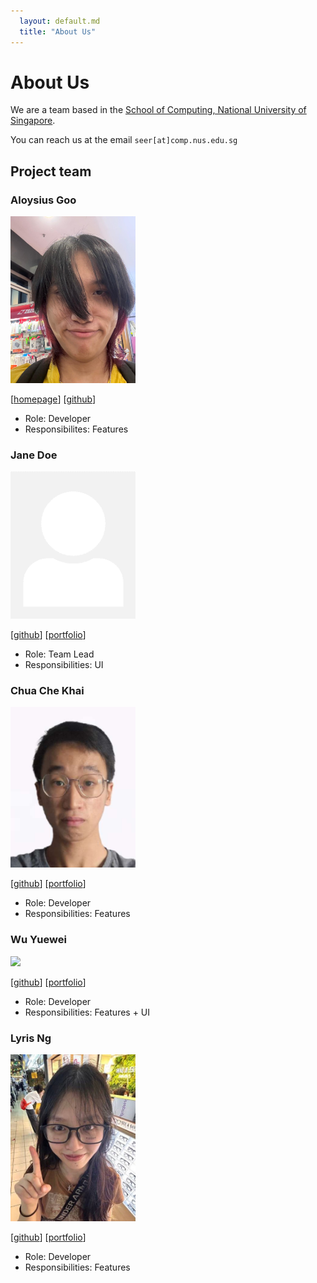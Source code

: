 ```yaml
---
  layout: default.md
  title: "About Us"
---
```


# About Us

We are a team based in the [School of Computing, National University of Singapore](http://www.comp.nus.edu.sg).

You can reach us at the email `seer[at]comp.nus.edu.sg`

## Project team

### Aloysius Goo

<img src="images/mug1wara26.png" width="200px">

[[homepage](https://aloysius.dev)]
[[github](https://github.com/mug1wara26)]

- Role: Developer
- Responsibilites: Features


### Jane Doe

<img src="images/johndoe.png" width="200px">

[[github](http://github.com/johndoe)]
[[portfolio](team/johndoe.md)]

- Role: Team Lead
- Responsibilities: UI

### Chua Che Khai


<img src="images/ckhai01.png" width="200px">

[[github](http://github.com/ckhai01)]
[[portfolio](team/chekhai.md)]

- Role: Developer
- Responsibilities: Features


### Wu Yuewei

<img src="images/sunshinefactoryyy.png" width="200px">

[[github](http://github.com/sunshinefactoryyy)]
[[portfolio](team/yuewei.md)]

* Role: Developer
* Responsibilities: Features + UI


### Lyris Ng

<img src="images/sirylcereal.png" width="200px">

[[github](http://github.com/sirylcereal)]
[[portfolio](team/lyrisng.md)]

- Role: Developer
- Responsibilities: Features
